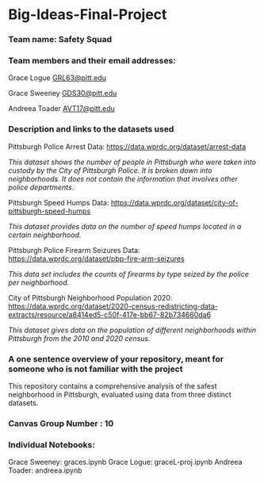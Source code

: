 # Big-Ideas-Final-Project
### Team name: Safety Squad

### Team members and their email addresses:

Grace Logue GRL63@pitt.edu

Grace Sweeney GDS30@pitt.edu

Andreea Toader  AVT17@pitt.edu

### Description and links to the datasets used

Pittsburgh Police Arrest Data: https://data.wprdc.org/dataset/arrest-data

*This dataset shows the number of people in Pittsburgh who were taken into custody by the City of Pittsburgh Police. It is broken down into neighborhoods. It does not contain the information that involves other police departments.*


Pittsburgh Speed Humps Data: https://data.wprdc.org/dataset/city-of-pittsburgh-speed-humps

*This dataset provides data on the number of speed humps located in a certain neighborhood.*


Pittsburgh Police Firearm Seizures Data: https://data.wprdc.org/dataset/pbp-fire-arm-seizures

*This data set includes the counts of firearms by type seized by the police per neighborhood.*

City of Pittsburgh Neighborhood Population 2020: https://data.wprdc.org/dataset/2020-census-redistricting-data-extracts/resource/a8414ed5-c50f-417e-bb67-82b734660da6

*This dataset gives data on the population of different neighborhoods within Pittsburgh from the 2010 and 2020 census.*


### A one sentence overview of your repository, meant for someone who is not familiar with the project

This repository contains a comprehensive analysis of the safest neighborhood in Pittsburgh, evaluated using data from three distinct datasets.

### Canvas Group Number : 10 

### Individual Notebooks:

Grace Sweeney: graces.ipynb
Grace Logue: graceL-proj.ipynb
Andreea Toader: andreea.ipynb
